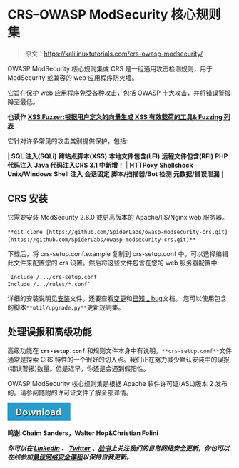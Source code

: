 # CRS–OWASP ModSecurity 核心规则集

> 原文：<https://kalilinuxtutorials.com/crs-owasp-modsecurity/>

OWASP ModSecurity 核心规则集或 CRS 是一组通用攻击检测规则，用于 ModSecurity 或兼容的 web 应用程序防火墙。

它旨在保护 web 应用程序免受各种攻击，包括 OWASP 十大攻击，并将错误警报降至最低。

**也读作 [XSS Fuzzer:根据用户定义的向量生成 XSS 有效载荷的工具& Fuzzing 列表](https://kalilinuxtutorials.com/xssfuzzer-xss-payloads/)**

它针对许多常见的攻击类别提供保护，包括:

| **SQL 注入(SQLi)**
**跨站点脚本(XSS)**
**本地文件包含(LFI)**
**远程文件包含(RFI)**
**PHP 代码注入**
**Java 代码注入CRS 3.1 中新增！** | **HTTPoxy**
**Shellshock**
**Unix/Windows Shell 注入**
**会话固定**
**脚本/扫描器/Bot 检测**
**元数据/错误泄漏** |

## **CRS 安装**

它需要安装 ModSecurity 2.8.0 或更高版本的 Apache/IIS/Nginx web 服务器。

`**git clone [https://github.com/SpiderLabs/owasp-modsecurity-crs.git](https://github.com/SpiderLabs/owasp-modsecurity-crs.git)**`

下载后，将 crs-setup.conf.example 复制到 crs-setup.conf 中。可以选择编辑此文件来配置您的 crs 设置。然后将这些文件包含在您的 web 服务器配置中:

```
`Include /.../crs-setup.conf
Include /.../rules/*.conf`
```

详细的安装说明见[安装](https://raw.githubusercontent.com/SpiderLabs/owasp-modsecurity-crs/v3.0/master/INSTALL)文件。还要查看[变更](https://raw.githubusercontent.com/SpiderLabs/owasp-modsecurity-crs/v3.0/master/CHANGES)和[已知 _ bug](https://raw.githubusercontent.com/SpiderLabs/owasp-modsecurity-crs/v3.0/master/KNOWN_BUGS)文档。
您可以使用包含的脚本`**util/upgrade.py**`更新规则集。

## **处理误报和高级功能**

高级功能在 **`crs-setup.conf`** 和规则文件本身中有说明。`**crs-setup.conf**`文件通常是探索 CRS 特性的一个很好的切入点。我们正在努力减少默认安装中的误报(错误警报)数量。但是迟早，你还是会遇到假阳性。

OWASP ModSecurity 核心规则集是根据 Apache 软件许可证(ASL)版本 2 发布的。请参阅随附的许可证文件了解全部详情。

[![](img//d861a9096555aeb1980fc054015933d7.png)](https://github.com/SpiderLabs/owasp-modsecurity-crs)

**鸣谢:Chaim Sanders，Walter Hop&Christian Folini**

***你可以在 [Linkedin](https://www.linkedin.com/company/gbhackers/) 、 [Twitter](https://twitter.com/GbhackerOn) 、[脸书](https://www.facebook.com/gbhackersadmin)上关注我们的日常网络安全更新，你也可以在线参加[最佳网络安全课程](https://ethicalhackersacademy.com/)以保持自我更新。***